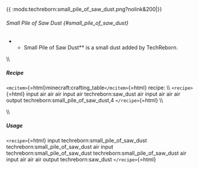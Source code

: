 {{ :mods:techreborn:small_pile_of_saw_dust.png?nolink&200\|}}

###### Small Pile of Saw Dust {#small_pile_of_saw_dust}

-   -   Small Pile of Saw Dust\*\* is a small dust added by TechReborn.

\\\\

##### Recipe

`<mcitem>`{=html}minecraft:crafting_table`</mcitem>`{=html} recipe: \\\\
`<recipe>`{=html} input air air air input air techreborn:saw_dust air
input air air air output techreborn:small_pile_of_saw_dust,4
`</recipe>`{=html} \\\\

\\\\

##### Usage

`<recipe>`{=html} input techreborn:small_pile_of_saw_dust
techreborn:small_pile_of_saw_dust air input
techreborn:small_pile_of_saw_dust techreborn:small_pile_of_saw_dust air
input air air air output techreborn:saw_dust `</recipe>`{=html}
